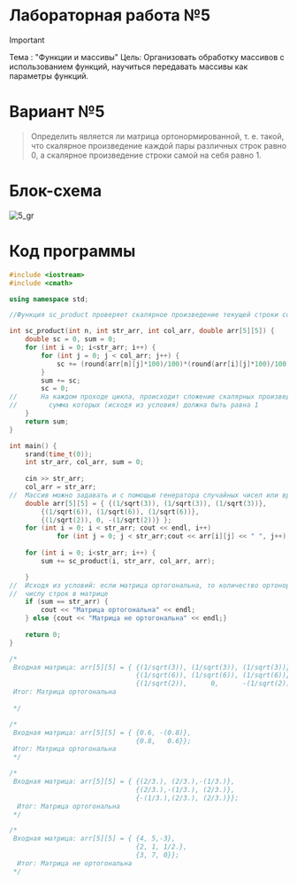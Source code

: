 # Лабораторная работа №5
>[!IMPORTANT]
>Тема : "Функции и массивы"
>Цель: Организовать обработку массивов с использованием функций, научиться передавать массивы как параметры функций.

# Вариант №5

>Определить является ли матрица ортонормированной, т. е. такой, что скалярное произведение каждой пары различных строк равно 0, а скалярное произведение строки самой на себя равно 1.

# Блок-схема
![5_gr](https://github.com/MouseViolin/Labs_PSTU_2023/assets/129219043/c9b16ae3-4cb8-48a8-a669-ce6a70b12bf7)



# Код программы

```cpp
#include <iostream>
#include <cmath>

using namespace std;

//Функция sc_product проверяет скалярное произведение текущей строки со всеми в матрице(в том числе и с самой с собой)

int sc_product(int n, int str_arr, int col_arr, double arr[5][5]) {
    double sc = 0, sum = 0;
    for (int i = 0; i<str_arr; i++) {
        for (int j = 0; j < col_arr; j++) {
            sc += (round(arr[n][j]*100)/100)*(round(arr[i][j]*100)/100);
        }
        sum += sc;
        sc = 0;
//      На каждом проходе цикла, происходит сложение скалярных произведений с текущей строкой,
//        сумма которых (исходя из условия) должна быть равна 1
    }
    return sum;
}

int main() {
    srand(time_t(0));
    int str_arr, col_arr, sum = 0;
    
    cin >> str_arr;
    col_arr = str_arr;
//  Массив можно задавать и с помощью генератора случайных чисел или вручную
    double arr[5][5] = { {(1/sqrt(3)), (1/sqrt(3)), (1/sqrt(3))},
        {(1/sqrt(6)), (1/sqrt(6)), (1/sqrt(6))},
        {(1/sqrt(2)), 0, -(1/sqrt(2))} };
    for (int i = 0; i < str_arr; cout << endl, i++)
            for (int j = 0; j < str_arr;cout << arr[i][j] << " ", j++);
        
    for (int i = 0; i<str_arr; i++) {
        sum += sc_product(i, str_arr, col_arr, arr);

    }
//  Исходя из условий: если матрица ортогональна, то количество ортонормированных строк должно быть равно
//  числу строк в матрице
    if (sum == str_arr) {
        cout << "Матрица ортогональна" << endl;
    } else {cout << "Матрица не ортогональна" << endl;}
    
    return 0;
}

/*
 Входная матрица: arr[5][5] = { {(1/sqrt(3)), (1/sqrt(3)), (1/sqrt(3))},
                                {(1/sqrt(6)), (1/sqrt(6)), (1/sqrt(6))},
                                {(1/sqrt(2)),      0,      -(1/sqrt(2))} };
 Итог: Матрица ортогональна
 
 */

/*
 Входная матрица: arr[5][5] = { {0.6, -(0.8)},
                                {0.8,   0.6}};
 Итог: Матрица ортогональна
 */

/*
 Входная матрица: arr[5][5] = { {(2/3.), (2/3.),-(1/3.)},
                                {(2/3.),-(1/3.), (2/3.)},
                                {-(1/3.),(2/3.), (2/3.)}};
  Итог: Матрица ортогональна
 */

/*
 Входная матрица: arr[5][5] = { {4, 5,-3},
                                {2, 1, 1/2.},
                                {3, 7, 0}};
  Итог: Матрица не ортогональна
 */

```
